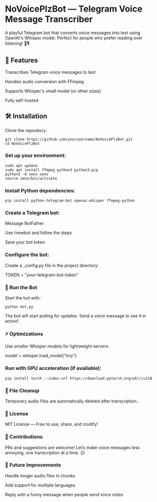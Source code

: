 # NoVoicePlzBot — Telegram Voice Message Transcriber

A playful Telegram bot that converts voice messages into text using OpenAI's Whisper model. Perfect for people who prefer reading over listening! 🛑🎙️

## 🚀 Features

Transcribes Telegram voice messages to text

Handles audio conversion with FFmpeg

Supports Whisper's small model (or other sizes)

Fully self-hosted

## 🛠️ Installation

Clone the repository:

```
git clone https://github.com/yourusername/NoVoicePlzBot.git
cd NoVoicePlzBot
```

### Set up your environment:

```
sudo apt update
sudo apt install ffmpeg python3 python3-pip
python3 -m venv venv
source venv/bin/activate
```

### Install Python dependencies:

```
pip install python-telegram-bot openai-whisper ffmpeg-python
```

### Create a Telegram bot:

Message BotFather

Use /newbot and follow the steps

Save your bot token

### Configure the bot:

Create a _config.py file in the project directory:

TOKEN = "your-telegram-bot-token"

### 🏁 Run the Bot

Start the bot with:

```
python bot.py
```

The bot will start polling for updates. Send a voice message to see it in action!

### ⚡ Optimizations

Use smaller Whisper models for lightweight servers:

model = whisper.load_model("tiny")

### Run with GPU acceleration (if available):

```
pip install torch --index-url https://download.pytorch.org/whl/cu118
```

### 🧹 File Cleanup

Temporary audio files are automatically deleted after transcription.

### 📜 License

MIT License — Free to use, share, and modify!

### 🤝 Contributions

PRs and suggestions are welcome! Let’s make voice messages less annoying, one transcription at a time. 😉

### 🎯 Future Improvements

Handle longer audio files in chunks

Add support for multiple languages

Reply with a funny message when people send voice notes